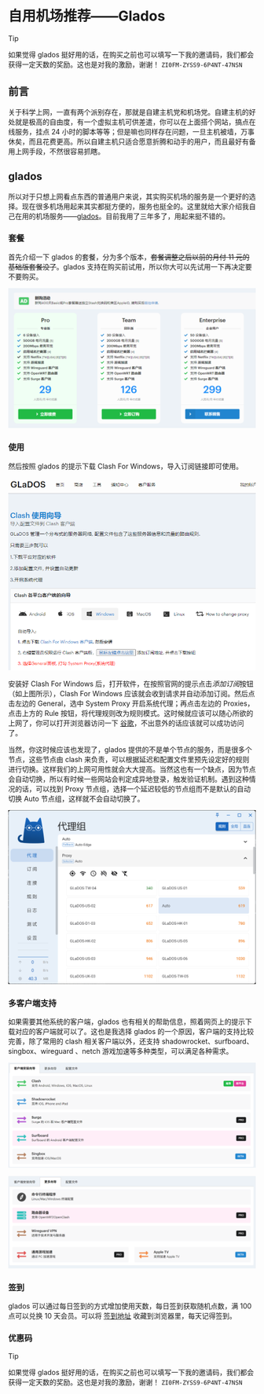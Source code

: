 # 自用机场推荐——Glados

> [!tip]
> 如果觉得 glados 挺好用的话，在购买之前也可以填写一下我的邀请码，我们都会获得一定天数的奖励。这也是对我的激励，谢谢！
> `ZI0FM-ZYSS9-6P4NT-47NSN`

## 前言

关于科学上网，一直有两个派别存在，那就是自建主机党和机场党。自建主机的好处就是极高的自由度，有一个虚拟主机可供差遣，你可以在上面搭个网站，搞点在线服务，挂点 24 小时的脚本等等；但是嘛也同样存在问题，一旦主机被墙，万事休矣，而且花费更高。所以自建主机只适合愿意折腾和动手的用户，而且最好有备用上网手段，不然很容易抓瞎。

## glados

所以对于只想上网看点东西的普通用户来说，其实购买机场的服务是一个更好的选择。现在很多机场用起来其实都挺方便的，服务也挺全的。这里就给大家介绍我自己在用的机场服务——[glados](https://glados.rocks/)。目前我用了三年多了，用起来挺不错的。

### 套餐

首先介绍一下 glados 的套餐，分为多个版本，~~套餐调整之后以前的月付 11 元的基础版套餐没了~~。glados 支持在购买前试用，所以你大可以先试用一下再决定要不要购买。

![glados 套餐](../.vuepress/public/img/glados-pricing.png)

### 使用

然后按照 glados 的提示下载 Clash For Windows，导入订阅链接即可使用。

![安装 Clash For Windows](../.vuepress/public/img/glados-usage.png)

安装好 Clash For Windows 后，打开软件，在按照官网的提示点击*添加订阅*按钮（如上图所示），Clash For Windows 应该就会收到请求并自动添加订阅。然后点击左边的 General，选中 System Proxy 开启系统代理；再点击左边的 Proxies，点击上方的 Rule 按钮，将代理规则改为规则模式。这时候就应该可以随心所欲的上网了，你可以打开浏览器访问一下 [谷歌](https://www.google.com)，不出意外的话应该就可以成功访问了。

当然，你这时候应该也发现了，glados 提供的不是单个节点的服务，而是很多个节点，这些节点由 clash 来负责，可以根据延迟和配置文件里预先设定好的规则进行切换。这样我们的上网可用性就会大大提高。当然这也有一个缺点，因为节点会自动切换，所以有时候一些网站会判定成异地登录，触发验证机制。遇到这种情况的话，可以找到 Proxy 节点组，选择一个延迟较低的节点组而不是默认的自动切换 Auto 节点组，这样就不会自动切换了。

![节点组](../.vuepress/public/img/glados-20240222222550.png)

### 多客户端支持

如果需要其他系统的客户端，glados 也有相关的帮助信息，照着网页上的提示下载对应的客户端就可以了。这也是我选择 glados 的一个原因，客户端的支持比较完善，除了常用的 clash 相关客户端以外，还支持 shadowrocket、surfboard、singbox、wireguard 、netch 游戏加速等多种类型，可以满足各种需求。

![多种客户端](../.vuepress/public/img/glados-20240222223636.png)

![更多客户端](../.vuepress/public/img/glados-20240222223704.png)

### 签到

glados 可以通过每日签到的方式增加使用天数，每日签到获取随机点数，满 100 点可以兑换 10 天会员。可以将 [签到地址](https://glados.rocks/console/checkin) 收藏到浏览器里，每天记得签到。

### 优惠码

> [!tip]
> 如果觉得 glados 挺好用的话，在购买之前也可以填写一下我的邀请码，我们都会获得一定天数的奖励。这也是对我的激励，谢谢！
> `ZI0FM-ZYSS9-6P4NT-47NSN`
